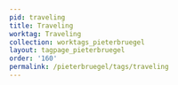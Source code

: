 ```yaml
---
pid: traveling
title: Traveling
worktag: Traveling
collection: worktags_pieterbruegel
layout: tagpage_pieterbruegel
order: '160'
permalink: /pieterbruegel/tags/traveling
---
```

